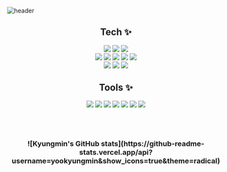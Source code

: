 ![header](https://capsule-render.vercel.app/api?type=waving&color=auto&height=250&section=header&text=Yoo%20KyungMin&fontSize=65&animation=fadeIn&fontAlignY=38&desc=%20&descAlignY=62&descAlign=62)

<h2 align="center">Tech ✨</h2>
<p align="center">
<img src="https://img.shields.io/badge/Java-orange?style=flat-square&logo=java&logoColor=white"/></a>  
<img src="https://img.shields.io/badge/-Spring-6DB33F?style=flat-square&logo=Spring&logoColor=white"/>
<img src="https://img.shields.io/badge/-SpringBoot-6DB33F?style=flat-square&logo=Spring Boot&logoColor=white"/>
</br>
<img src="https://img.shields.io/badge/-JavaScript-F7DF1E?style=flat-square&logo=JavaScript&logoColor=black"/>
<img src="https://img.shields.io/badge/-JQuery-0769AD?style=flat-square&logo=jQuery&logoColor=white"/>
<img src="https://img.shields.io/badge/-Html5-E34F26?style=flat-square&logo=Html5&logoColor=white"/>
<img src="https://img.shields.io/badge/-Css3-1572B6?style=flat-square&logo=Css3&logoColor=white"/>
<img src="https://img.shields.io/badge/Bootstrap-7952B3?style=flat-square&logo=bootstrap&logoColor=white">
</br>
<img src="https://img.shields.io/badge/-ORACLE-F80000?style=flat-square&logo=ORACLE&logoColor=white"/>
 <img src="https://img.shields.io/badge/MYBATIS-181717?style=flat-square&logo=MYBATIS&logoColor=white">
<img src="https://img.shields.io/badge/-AWS-232F3E?style=flat-square&logo=Amazon AWS&logoColor=white"/>
</br>
</p>
  
  <h2 align="center">Tools ✨</h2>
  <p align="center">
   <img src="https://img.shields.io/badge/Github-181717?style=flat-square&logo=github&logoColor=white">
 <img src="https://img.shields.io/badge/Git-F05032?style=flat-square&logo=git&logoColor=white">
  
 <img src="https://img.shields.io/badge/Eclipse IDE-2C2255?style=flat-square&logo=Eclipse IDE&logoColor=white">
 <img src="https://img.shields.io/badge/Intellij IDEA-000000?style=flat-square&logo=IntelliJ IDEA&logoColor=white">
   <img src="https://img.shields.io/badge/ERD CLOUD-181717?style=flat-square&logo=ERD CLOUD&logoColor=white">
    <img src="https://img.shields.io/badge/Notion-000000?style=flat-square&logo=Notion&logoColor=white">
 <img src="https://img.shields.io/badge/Slack-4A154B?style=flat-square&logo=Slack&logoColor=white">
 
</p>

<br>
<br>

  <h3 align="center"> 
![Kyungmin's GitHub stats](https://github-readme-stats.vercel.app/api?username=yookyungmin&show_icons=true&theme=radical)
</h3>
